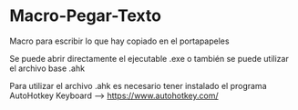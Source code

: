 # Macro-Pegar-Texto
Macro para escribir lo que hay copiado en el portapapeles

Se puede abrir directamente el ejecutable .exe o también se puede utilizar el archivo base .ahk

Para utilizar el archivo .ahk es necesario tener instalado el programa AutoHotkey Keyboard --> https://www.autohotkey.com/
